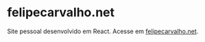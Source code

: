 # felipecarvalho.net

Site pessoal desenvolvido em React. Acesse em [felipecarvalho.net](http://www.felipecarvalho.net).
